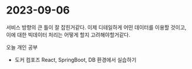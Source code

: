 # 2023-09-06
서비스 방향의 큰 틀이 잘 잡힌거같다.
이제 디테일하게 어떤 데이터를 이용할 것이고, 이에 대한 빅데이터 처리는 어떻게 할지 고려해야할거같다.

오늘 개인 공부
- 도커 컴포즈 React, SpringBoot, DB 환경에서 실습하기
 